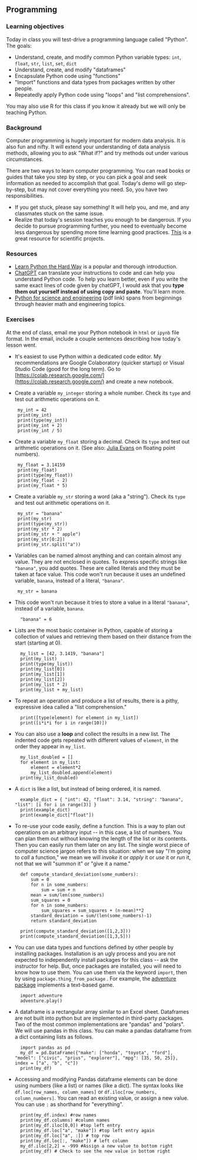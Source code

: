 ## Programming

### Learning objectives

Today in class you will test-drive a programming language called "Python". The goals:

- Understand, create, and modify common Python variable types: `int`, `float`, `str`, `list`, `set`, `dict`
- Understand, create, and modify "dataframes"
- Encapsulate Python code using "functions"
- "Import" functions and data types from packages written by other people.
- Repeatedly apply Python code using "loops" and "list comprehensions".

You may also use R for this class if you know it already but we will only be teaching Python. 

### Background

Computer programming is hugely important for modern data analysis. It is also fun and nifty. It will extend your understanding of data analysis methods, allowing you to ask "What if?" and try methods out under various circumstances. 

There are two ways to learn computer programming. You can read books or guides that take you step by step, or you can pick a goal and seek information as needed to accomplish that goal. Today's demo will go step-by-step, but may not cover everything you need. So, you have two responsibilities. 

- If you get stuck, please say something! It will help you, and me, and any classmates stuck on the same issue. 
- Realize that today's session teaches you enough to be dangerous. If you decide to pursue programming further, you need to eventually become less dangerous by spending more time learning good practices. [This](https://goodresearch.dev/) is a great resource for scientific projects.

### Resources

- [Learn Python the Hard Way](https://learnpythonthehardway.org/) is a popular and thorough introduction.
- [ChatGPT](https://openai.com/blog/chatgpt) can translate your instructions to code and can help you understand Python code. To help you learn better, even if you write the same exact lines of code given by chatGPT, I would ask that you **type them out yourself instead of using copy and paste**. You'll learn more.
- [Python for science and engineering](https://www.halvorsen.blog/documents/programming/python/resources/Python%20for%20Science%20and%20Engineering.pdf) (pdf link) spans from beginnings through heavier math and engineering topics. 

### Exercises

At the end of class, email me your Python notebook in `html` or `ipynb` file format. In the email, include a couple sentences describing how today's lesson went.

-  It's easiest to use Python within a dedicated code editor. My recommendations are Google Colaboratory (quicker startup) or Visual Studio Code (good for the long term). Go to [https://colab.research.google.com/](https://colab.research.google.com/) and create a new notebook. 
-  Create a variable `my_integer` storing a whole number. Check its `type` and test out arithmetic operations on it.

        my_int = 42
        print(my_int)
        print(type(my_int))
        print(my_int + 2)
        print(my_int / 5)

-  Create a variable `my_float` storing a decimal. Check its `type` and test out arithmetic operations on it. (See also: [Julia Evans](https://jvns.ca/blog/2023/01/13/examples-of-floating-point-problems/#how-does-floating-point-work) on floating point numbers).

        my_float = 3.14159
        print(my_float)
        print(type(my_float))
        print(my_float - 2)
        print(my_float * 5)

-  Create a variable `my_str` storing a word (aka a "string"). Check its `type` and test out arithmetic operations on it. 

        my_str = "banana"
        print(my_str)
        print(type(my_str))
        print(my_str * 2)
        print(my_str + " apple")
        print(my_str[0:2])
        print(my_str.split("a"))

-  Variables can be named almost anything and can contain almost any value. They are not enclosed in quotes. To express specific strings like `"banana"`, you add quotes. These are called literals and they must be taken at face value. This code won't run because it uses an undefined variable, `banana`, instead of a literal, `"banana"`. 

        my_str = banana
        
- This code won't run because it tries to store a value in a literal `"banana"`, instead of a variable, `banana`. 

        "banana" = 6 

- Lists are the most basic container in Python, capable of storing a collection of values and retrieving them based on their distance from the start (starting at 0). 

        my_list = [42, 3.1419, "banana"]
        print(my_list)
        print(type(my_list))
        print(my_list[0])
        print(my_list[1])
        print(my_list[2])
        print(my_list * 2)
        print(my_list + my_list)

- To repeat an operation and produce a list of results, there is a pithy, expressive idea called a "list comprehension."

        print([type(element) for element in my_list])
        print([i*i*i for i in range(10)])

- You can also use a **loop** and collect the results in a new list. The indented code gets repeated with different values of `element`, in the order they appear in `my_list`.

        my_list_doubled = []
        for element in my_list:
            element = element*2
            my_list_doubled.append(element)
        print(my_list_doubled)

- A `dict` is like a list, but instead of being ordered, it is named.

        example_dict = { "int": 42, "float": 3.14, "string": "banana", "list": [i for i in range(3)] }
        print(example_dict)
        print(example_dict["float"])

- To re-use your code easily, define a function. This is a way to plan out operations on an arbitrary input -- in this case, a list of numbers. You can plan them out without knowing the length of the list or its contents. Then you can easily run them later on any list. The single worst piece of computer science jargon refers to this situation: when we say "I'm going to *call* a function," we mean we will *invoke* it or *apply* it or *use* it or *run* it, not that we will "summon it" or "give it a name."

        def compute_standard_deviation(some_numbers):
            sum = 0
            for n in some_numbers:
                sum = sum + n
            mean = sum/len(some_numbers)
            sum_squares = 0
            for n in some_numbers:
                sum_squares = sum_squares + (n-mean)**2
            standard_deviation = sum/(len(some_numbers)-1)
            return standard_deviation
            
        print(compute_standard_deviation([1,2,3]))
        print(compute_standard_deviation([1,3,5]))

- You can use data types and functions defined by other people by installing packages. Installation is an ugly process and you are not expected to independently install packages for this class -- ask the instructor for help. But, once packages are installed, you will need to know how to use them. You can use them via the keyword `import`, then by using `package.thing_from_package` . For example, the [adventure package](https://pypi.org/project/adventure/) implements a text-based game. 

        import adventure
        adventure.play() 

- A dataframe is a rectangular array similar to an Excel sheet. Dataframes are not built into python but are implemented in third-party packages. Two of the most common implementations are "pandas" and "polars". We will use pandas in this class. You can make a pandas dataframe from a dict containing lists as follows. 

        import pandas as pd
        my_df = pd.DataFrame({"make": ["honda", "toyota", "ford"], "model": ["civic", "prius", "explorer"], "mpg": [35, 50, 25]}, index = ["a", "b", "c"])
        print(my_df)

- Accessing and modifying Pandas dataframe elements can be done using numbers (like a list) or names (like a dict). The syntax looks like `df.loc[row_names, column_names]` or `df.iloc[row_numbers, column_numbers]`. You can read an existing value, or assign a new value. You can use `:` as shorthand for "everything".  

        print(my_df.index) #row names 
        print(my_df.columns) #column names
        print(my_df.iloc[0,0]) #top left entry
        print(my_df.loc["a", "make"]) #top left entry again
        print(my_df.loc["a", :]) # top row
        print(my_df.loc[:, "make"]) # left column
        my_df.iloc[2,2] = -999 #Assign a new value to bottom right
        print(my_df) # Check to see the new value in bottom right

